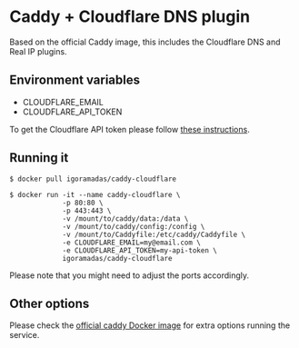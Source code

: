 # Caddy + Cloudflare DNS plugin

Based on the official Caddy image, this includes the Cloudflare DNS and Real IP plugins.

## Environment variables

-   CLOUDFLARE_EMAIL
-   CLOUDFLARE_API_TOKEN

To get the Cloudflare API token please follow [these instructions](https://support.cloudflare.com/hc/en-us/articles/200167836-Managing-API-Tokens-and-Keys).

## Running it

    $ docker pull igoramadas/caddy-cloudflare

    $ docker run -it --name caddy-cloudflare \
                 -p 80:80 \
                 -p 443:443 \
                 -v /mount/to/caddy/data:/data \
                 -v /mount/to/caddy/config:/config \
                 -v /mount/to/Caddyfile:/etc/caddy/Caddyfile \
                 -e CLOUDFLARE_EMAIL=my@email.com \
                 -e CLOUDFLARE_API_TOKEN=my-api-token \
                 igoramadas/caddy-cloudflare

Please note that you might need to adjust the ports accordingly.

## Other options

Please check the [official caddy Docker image](https://hub.docker.com/_/caddy) for extra options running the service.

